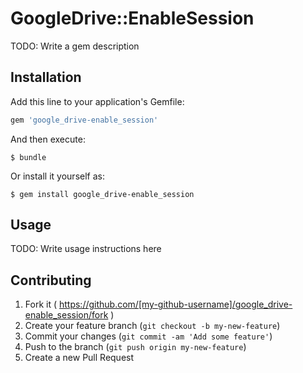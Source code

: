 # GoogleDrive::EnableSession

TODO: Write a gem description

## Installation

Add this line to your application's Gemfile:

```ruby
gem 'google_drive-enable_session'
```

And then execute:

    $ bundle

Or install it yourself as:

    $ gem install google_drive-enable_session

## Usage

TODO: Write usage instructions here

## Contributing

1. Fork it ( https://github.com/[my-github-username]/google_drive-enable_session/fork )
2. Create your feature branch (`git checkout -b my-new-feature`)
3. Commit your changes (`git commit -am 'Add some feature'`)
4. Push to the branch (`git push origin my-new-feature`)
5. Create a new Pull Request

